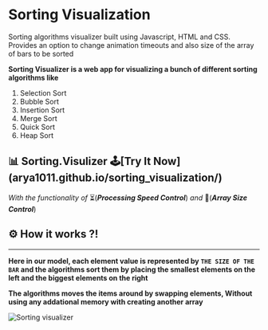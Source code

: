 # Sorting Visualization #
Sorting algorithms visualizer built using Javascript, HTML and CSS. Provides an option to change animation timeouts and also size of the array of bars to be sorted

**Sorting Visualizer is a web app for visualizing a bunch of different sorting algorithms like**
1. Selection Sort
2. Bubble Sort
3. Insertion Sort
4. Merge Sort
5. Quick Sort
6. Heap Sort

## 📊 Sorting.Visulizer 🕹[Try It Now] (arya1011.github.io/sorting_visualization/)

_With the functionality of_ ⏳(**_Processing Speed Control_**)  _and_   📏(**_Array Size Control_**)

## ⚙ How it works ?!
-------------------
**Here in our model, each element value is represented by ```THE SIZE OF THE BAR``` and the algorithms sort them by placing the smallest elements on the left and the biggest elements on the right**

**The algorithms moves the items around by swapping elements, Without using any addational memory with creating another array**



![Sorting visualizer](https://user-images.githubusercontent.com/54039704/172886611-e86efc61-668b-40e6-b36d-12b95ddabdb0.jpg)


